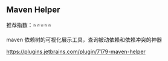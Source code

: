 ## Maven Helper

推荐指数：⭐⭐⭐⭐⭐

maven 依赖树的可视化展示工具，查询被动依赖和依赖冲突的神器

https://plugins.jetbrains.com/plugin/7179-maven-helper

































































